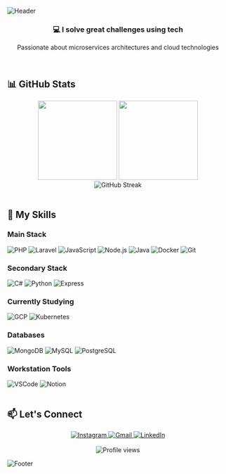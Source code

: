 ![Header](https://capsule-render.vercel.app/api?type=waving&color=8F0D87&height=120&section=header&text=Luiz%20Felipe&fontSize=50&fontColor=fff&animation=fadeIn)

<h3 align="center">💻 I solve great challenges using tech</h3>
<p align="center">Passionate about microservices architectures and cloud technologies</p>

<br>

## 📊 GitHub Stats

<div align="center">
  <img height="180em" src="https://github-readme-stats.vercel.app/api?username=Luiz-Felip-DEV&show_icons=true&theme=radical&include_all_commits=true&count_private=true&hide_border=true"/>
  <img height="180em" src="https://github-readme-stats.vercel.app/api/top-langs/?username=Luiz-Felip-DEV&layout=compact&langs_count=8&theme=radical&hide_border=true"/>
</div>

<div align="center">
  <img src="https://github-readme-streak-stats.herokuapp.com/?user=Luiz-Felip-DEV&theme=radical&hide_border=true" alt="GitHub Streak"/>
</div>

<br>

## 🚀 My Skills

### Main Stack

<div>
  <img src="https://img.shields.io/badge/PHP-777BB4?style=for-the-badge&logo=php&logoColor=white" alt="PHP"/>
  <img src="https://img.shields.io/badge/Laravel-FF2D20?style=for-the-badge&logo=laravel&logoColor=white" alt="Laravel"/>
  <img src="https://img.shields.io/badge/JavaScript-F7DF1E?style=for-the-badge&logo=javascript&logoColor=black" alt="JavaScript"/>
  <img src="https://img.shields.io/badge/Node.js-339933?style=for-the-badge&logo=nodedotjs&logoColor=white" alt="Node.js"/>
  <img src="https://img.shields.io/badge/Java-ED8B00?style=for-the-badge&logo=openjdk&logoColor=white" alt="Java"/>
  <img src="https://img.shields.io/badge/Docker-2496ED?style=for-the-badge&logo=docker&logoColor=white" alt="Docker"/>
  <img src="https://img.shields.io/badge/Git-E44C30?style=for-the-badge&logo=git&logoColor=white" alt="Git"/>
</div>

### Secondary Stack

<div>
  <img src="https://img.shields.io/badge/C%23-239120?style=for-the-badge&logo=csharp&logoColor=white" alt="C#"/>
  <img src="https://img.shields.io/badge/Python-3776AB?style=for-the-badge&logo=python&logoColor=white" alt="Python"/>
  <img src="https://img.shields.io/badge/Express-000000?style=for-the-badge&logo=express&logoColor=white" alt="Express"/>
</div>

### Currently Studying

<div>
  <img src="https://img.shields.io/badge/Google_Cloud-4285F4?style=for-the-badge&logo=googlecloud&logoColor=white" alt="GCP"/>
  <img src="https://img.shields.io/badge/Kubernetes-326CE5?style=for-the-badge&logo=kubernetes&logoColor=white" alt="Kubernetes"/>
</div>

### Databases

<div>
  <img src="https://img.shields.io/badge/MongoDB-47A248?style=for-the-badge&logo=mongodb&logoColor=white" alt="MongoDB"/>
  <img src="https://img.shields.io/badge/MySQL-4479A1?style=for-the-badge&logo=mysql&logoColor=white" alt="MySQL"/>
  <img src="https://img.shields.io/badge/PostgreSQL-4169E1?style=for-the-badge&logo=postgresql&logoColor=white" alt="PostgreSQL"/>
</div>

### Workstation Tools

<div>
  <img src="https://img.shields.io/badge/VSCode-007ACC?style=for-the-badge&logo=visualstudiocode&logoColor=white" alt="VSCode"/>
  <img src="https://img.shields.io/badge/Notion-000000?style=for-the-badge&logo=notion&logoColor=white" alt="Notion"/>
</div>

<br>

## 📫 Let's Connect

<div align="center">
  <a href="https://www.instagram.com/luiz_alvees22" target="_blank">
    <img src="https://img.shields.io/badge/-Instagram-%23E4405F?style=for-the-badge&logo=instagram&logoColor=white" alt="Instagram"/>
  </a>
  <a href="mailto:contato.luzyour078@gmail.com">
    <img src="https://img.shields.io/badge/-Gmail-%23333?style=for-the-badge&logo=gmail&logoColor=white" alt="Gmail"/>
  </a>
  <a href="https://www.linkedin.com/in/rafael-ladeia/" target="_blank">
    <img src="https://img.shields.io/badge/-LinkedIn-%230077B5?style=for-the-badge&logo=linkedin&logoColor=white" alt="LinkedIn"/>
  </a>
</div>

<br>

<div align="center">
  <img src="https://komarev.com/ghpvc/?username=Luiz-Felip-DEV&color=8F0D87&style=for-the-badge" alt="Profile views"/>
</div>

![Footer](https://capsule-render.vercel.app/api?type=waving&color=8F0D87&height=120&section=footer)
